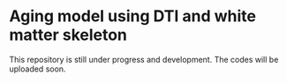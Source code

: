 # Aging model using DTI and white matter skeleton
This repository is still under progress and development. The codes will be uploaded soon.

